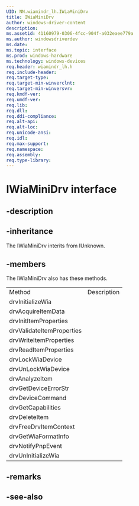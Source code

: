 ```yaml
---
UID: NN.wiamindr_lh.IWiaMiniDrv
title: IWiaMiniDrv
author: windows-driver-content
description: 
ms.assetid: 41160979-0306-4fcc-904f-a032eaee779a
ms.author: windowsdriverdev
ms.date: 
ms.topic: interface
ms.prod: windows-hardware
ms.technology: windows-devices
req.header: wiamindr_lh.h
req.include-header:
req.target-type:
req.target-min-winverclnt:
req.target-min-winversvr:
req.kmdf-ver:
req.umdf-ver:
req.lib:
req.dll:
req.ddi-compliance:
req.alt-api:
req.alt-loc:
req.unicode-ansi:
req.idl:
req.max-support:
req.namespace:
req.assembly:
req.type-library:
---
```


# IWiaMiniDrv interface

## -description



## -inheritance

The IWiaMiniDrv interits from IUnknown. 

## -members

<p>The IWiaMiniDrv also has these methods.</p>
<table>
	<tr>
		<td>Method</td>
		<td>Description</td>
	</tr>
	<tr>
		<td>drvInitializeWia</td>
		<td></td>
	</tr>
	<tr>
		<td>drvAcquireItemData</td>
		<td></td>
	</tr>
	<tr>
		<td>drvInitItemProperties</td>
		<td></td>
	</tr>
	<tr>
		<td>drvValidateItemProperties</td>
		<td></td>
	</tr>
	<tr>
		<td>drvWriteItemProperties</td>
		<td></td>
	</tr>
	<tr>
		<td>drvReadItemProperties</td>
		<td></td>
	</tr>
	<tr>
		<td>drvLockWiaDevice</td>
		<td></td>
	</tr>
	<tr>
		<td>drvUnLockWiaDevice</td>
		<td></td>
	</tr>
	<tr>
		<td>drvAnalyzeItem</td>
		<td></td>
	</tr>
	<tr>
		<td>drvGetDeviceErrorStr</td>
		<td></td>
	</tr>
	<tr>
		<td>drvDeviceCommand</td>
		<td></td>
	</tr>
	<tr>
		<td>drvGetCapabilities</td>
		<td></td>
	</tr>
	<tr>
		<td>drvDeleteItem</td>
		<td></td>
	</tr>
	<tr>
		<td>drvFreeDrvItemContext</td>
		<td></td>
	</tr>
	<tr>
		<td>drvGetWiaFormatInfo</td>
		<td></td>
	</tr>
	<tr>
		<td>drvNotifyPnpEvent</td>
		<td></td>
	</tr>
	<tr>
		<td>drvUnInitializeWia</td>
		<td></td>
	</tr>
</table>

## -remarks

## -see-also